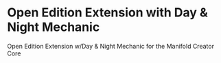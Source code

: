 # Open Edition Extension with Day & Night Mechanic

Open Edition Extension w/Day &amp; Night Mechanic for the Manifold Creator Core
